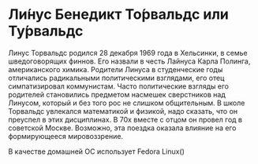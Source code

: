 # Ли́нус Бенедикт То́рвальдс или Ту́рвальдс 

Линус Торвальдс родился 28 декабря 1969 года в Хельсинки, в семье шведоговорящих финнов. Его назвали в честь Лайнуса Карла Полинга, американского химика. Родители Линуса в студенческие годы отличались радикальными политическими  взглядами, его отец симпатизировал коммунистам. Часто политические взгляды его родителей становились предметом насмешек сверстников над  Линусом, который и без того рос не слишком общительным. В школе Торвальдс увлекался математикой и физикой, надо сказать, что он преуспел в этих дисциплинах. В 70х вместе с отцом он провел год в советской Москве. Возможно, эта поездка оказала влияние на его формирующееся мировоззрение.

В качестве домашней ОС использует Fedora Linux()